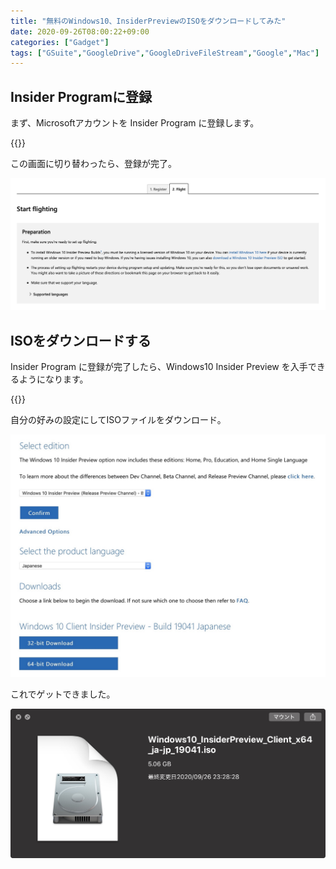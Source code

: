 ```yaml
---
title: "無料のWindows10、InsiderPreviewのISOをダウンロードしてみた"
date: 2020-09-26T08:00:22+09:00
categories: ["Gadget"]
tags: ["GSuite","GoogleDrive","GoogleDriveFileStream","Google","Mac"]
---
```



## Insider Programに登録

まず、Microsoftアカウントを Insider Program に登録します。

{{<blogcard url="https://insider.windows.com/en-us/register">}}

この画面に切り替わったら、登録が完了。

![](../../../images/get-win10insider-1.jpg)

## ISOをダウンロードする

Insider Program に登録が完了したら、Windows10 Insider Preview を入手できるようになります。

{{<blogcard url="https://www.microsoft.com/en-us/software-download/windowsinsiderpreviewadvanced#SoftwareDownload_EditionSelection">}}

自分の好みの設定にしてISOファイルをダウンロード。

![](../../../images/get-win10insider-2.jpg)

これでゲットできました。

![](../../../images/get-win10insider-3.jpg)